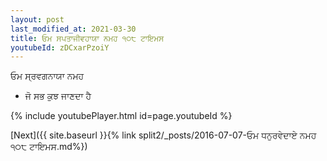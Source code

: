 ```yaml
---
layout: post
last_modified_at: 2021-03-30
title: ਓਮ ਸਪਤਾਜੀਵਹਾਯਾ ਨਮਹ ੧੦੮ ਟਾਇਮਸ
youtubeId: zDCxarPzoiY
---
```

 
 
 ਓਮ ਸ੍ਰਵਗਨਾਯਾ ਨਮਹ  
 
 -  ਜੋ ਸਭ ਕੁਝ ਜਾਣਦਾ ਹੈ 
 
  
 
  
 
 
 
 
 
 


{% include youtubePlayer.html id=page.youtubeId %}
 
[Next]({{ site.baseurl }}{% link  split2/_posts/2016-07-07-ਓਮ ਧਨੁਰਵੇਦਾਏ ਨਮਹ ੧੦੮ ਟਾਇਮਸ.md%})
 
